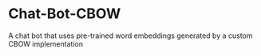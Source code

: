 # Chat-Bot-CBOW
A chat bot that uses pre-trained word embeddings generated by a custom CBOW implementation
